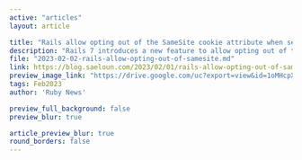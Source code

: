 ```yaml
---
active: "articles"
layout: article

title: "Rails allow opting out of the SameSite cookie attribute when setting a cookie"
description: "Rails 7 introduces a new feature to allow opting out of the SameSite cookie attribute when setting a cookie."
file: "2023-02-02-rails-allow-opting-out-of-samesite.md"
link: https://blog.saeloun.com/2023/02/01/rails-allow-opting-out-of-samesite 
preview_image_link: "https://drive.google.com/uc?export=view&id=1oMHcpXoUImdB3uZ5aSD7MmttXnv-nsje"
tags: Feb2023
author: 'Ruby News'

preview_full_background: false
preview_blur: true

article_preview_blur: true
round_borders: false
---
```

